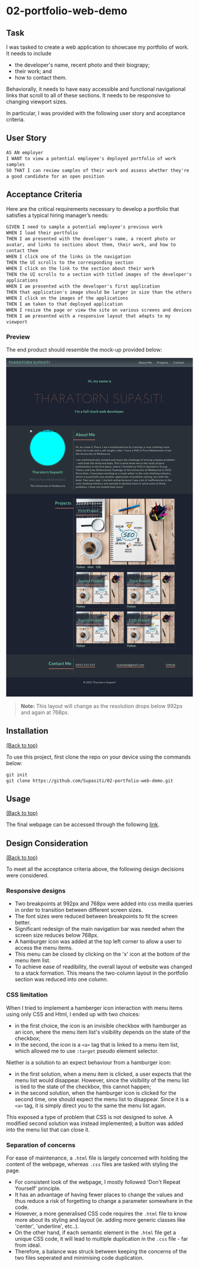 # 02-portfolio-web-demo

## Task

I was tasked to create a web application to showcase my portfolio of work. It needs to include
- the developer's name, recent photo and their biograpy;
- their work; and
- how to contact them.

Behaviorally, it needs to have easy accessible and functional navigational links that scroll
to all of these sections. It needs to be responsive to changing viewport sizes. 

In particular, I was provided with the following user story and acceptance criteria.

## User Story

```
AS AN employer
I WANT to view a potential employee's deployed portfolio of work samples
SO THAT I can review samples of their work and assess whether they're a good candidate for an open position
```

## Acceptance Criteria

Here are the critical requirements necessary to develop a portfolio that satisfies a typical hiring manager’s needs:

```
GIVEN I need to sample a potential employee's previous work
WHEN I load their portfolio
THEN I am presented with the developer's name, a recent photo or avatar, and links to sections about them, their work, and how to contact them
WHEN I click one of the links in the navigation
THEN the UI scrolls to the corresponding section
WHEN I click on the link to the section about their work
THEN the UI scrolls to a section with titled images of the developer's applications
WHEN I am presented with the developer's first application
THEN that application's image should be larger in size than the others
WHEN I click on the images of the applications
THEN I am taken to that deployed application
WHEN I resize the page or view the site on various screens and devices
THEN I am presented with a responsive layout that adapts to my viewport
```

### Preview

The end product should resemble the mock-up provided below:

![Portfolio demo](./assets/demo/screenshot.png)

> **Note:** This layout will change as the resolution drops below 992px and again at 768px.  


## Installation
[(Back to top)](#task)

To use this project, first clone the repo on your device using the commands below:

    git init
    git clone https://github.com/Supasiti/02-portfolio-web-demo.git


## Usage
[(Back to top)](#task)

The final webpage can be accessed through the following [link](https://supasiti.github.io/02-portfolio-web-demo/).


## Design Consideration
[(Back to top)](#task)

To meet all the acceptance criteria above, the following design decisions were considered.

### Responsive designs
- Two breakpoints at 992px and 768px were added into css media queries in order to transition between different screen sizes. 
- The font sizes were reduced between breakpoints to fit the screen better.
- Significant redesign of the main navigation bar was needed when the screen size reduces below 768px.
- A hamburger icon was added at the top left corner to allow a user to access the menu items.
- This menu can be closed by clicking on the 'x' icon at the bottom of the menu item list.
- To achieve ease of readibility, the overall layout of website was changed to a stack formation. This means the two-column layout in the portfolio section was reduced into one column.

### CSS limitation
When I tried to implement a hamberger icon interaction with menu items using only CSS and Html, I ended up with two choices:
- in the first choice, the icon is an invisible checkbox with hamburger as an icon, where the menu item list's visibility depends on the state of the checkbox;
- in the second, the icon is a `<a>` tag that is linked to a menu item list, which allowed me to use `:target` pseudo element selector.

Niether is a solution to an expect behaviour from a hamburger icon:
- in the first solution, when a menu item is clicked, a user expects that the menu list would disappear. However, since the visibility of the menu list is tied to the state of the checkbox, this cannot happen; 
- in the second solution, when the hamburger icon is clicked for the second time, one should expect the menu list to disappear. Since it is a `<a>` tag, it is simply direct you to the same the menu list again.

This exposed a type of problem that CSS is not designed to solve. A modified second solution was instead implemented; a button was added into the menu list that can close it. 

### Separation of concerns
For ease of maintenance, a `.html` file is largely concerned with holding the content of the webpage, whereas `.css` files are tasked with styling the page. 
- For consistent look of the webpage, I mostly followed 'Don't Repeat Yourself' principle.
- It has an advantage of having fewer places to change the values and thus reduce a risk of forgetting to change a parameter somewhere in the code. 
- However, a more generalised CSS code requires the `.html` file to know more about its styling and layout (ie. adding more generic classes like 'center', 'underline', etc..).  
- On the other hand, if each semantic element in the `.html` file get a unique CSS code, it will lead to multiple duplication in the `.css` file - far from ideal.
- Therefore, a balance was struck between keeping the concerns of the two files seperated and minimising code duplication.
